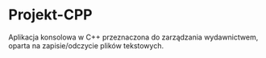 # Projekt-CPP
Aplikacja konsolowa w C++ przeznaczona do zarządzania wydawnictwem, oparta na zapisie/odczycie plików tekstowych.
